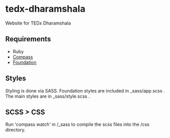 tedx-dharamshala
================

Website for TEDx Dharamshala

## Requirements
* Ruby
* [Compass](http://compass-style.org/install/)
* [Foundation](http://foundation.zurb.com/docs/sass.html)

## Styles
Styling is done via SASS. Foundation styles are included in _sass/app.scss . The main styles are in _sass/style.scss . 

## SCSS > CSS
Run 'compass watch' in /_sass to compile the scss files into the /css directory.


